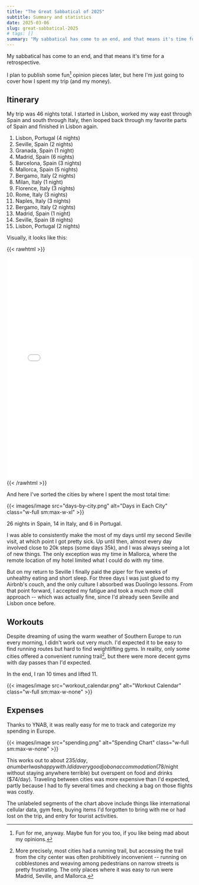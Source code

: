 ```yaml
---
title: "The Great Sabbatical of 2025"
subtitle: Summary and statistics
date: 2025-03-06
slug: great-sabbatical-2025
# tags: []
summary: "My sabbatical has come to an end, and that means it's time for a retrospective."
---
```


My sabbatical has come to an end, and that means it's time for a retrospective.

I plan to publish some fun[^fun] opinion pieces later, but here I'm just going to cover how I spent my trip (and my money).

## Itinerary

My trip was 46 nights total.
I started in Lisbon, worked my way east through Spain and south through Italy, then looped back through my favorite parts of Spain and finished in Lisbon again.

1. Lisbon, Portugal (4 nights)
1. Seville, Spain (2 nights)
1. Granada, Spain (1 night)
1. Madrid, Spain (6 nights)
1. Barcelona, Spain (3 nights)
1. Mallorca, Spain (5 nights)
1. Bergamo, Italy (2 nights)
1. Milan, Italy (1 night)
1. Florence, Italy (3 nights)
1. Rome, Italy (3 nights)
1. Naples, Italy (3 nights)
1. Bergamo, Italy (2 nights)
1. Madrid, Spain (1 night)
1. Seville, Spain (8 nights)
1. Lisbon, Portugal (2 nights)

Visually, it looks like this:

{{< rawhtml >}}
<iframe src="/2025-eurotrip-travel-map.html" width="100%" height="600px" style="border:none;"></iframe>
{{< /rawhtml >}}

And here I've sorted the cities by where I spent the most total time:

{{< images/image src="days-by-city.png" alt="Days in Each City" class="w-full sm:max-w-xl" >}}

26 nights in Spain, 14 in Italy, and 6 in Portugal.

I was able to consistently make the most of my days until my second Seville visit, at which point I got pretty sick.
Up until then, almost every day involved close to 20k steps (some days 35k), and I was always seeing a lot of new things.
The only exception was my time in Mallorca, where the remote location of my hotel limited what I could do with my time.

But on my return to Seville I finally paid the piper for five weeks of unhealthy eating and short sleep.
For three days I was just glued to my Airbnb's couch, and the only culture I absorbed was Duolingo lessons.
From that point forward, I accepted my fatigue and took a much more chill approach -- which was actually fine, since I'd already seen Seville and Lisbon once before.

## Workouts

Despite dreaming of using the warm weather of Southern Europe to run every morning, I didn't work out very much.
I'd expected it to be easy to find running routes but hard to find weightlifting gyms.
In reality, only some cities offered a convenient running trail[^running-trail], but there were more decent gyms with day passes than I'd expected.

In the end, I ran 10 times and lifted 11.

{{< images/image src="workout_calendar.png" alt="Workout Calendar" class="w-full sm:max-w-none" >}}

## Expenses

Thanks to YNAB, it was really easy for me to track and categorize my spending in Europe.

{{< images/image src="spending.png" alt="Spending Chart" class="w-full sm:max-w-none" >}}

This works out to about $235/day, a number I was happy with.
I did a very good job on accommodation ($78/night without staying anywhere terrible) but overspent on food and drinks ($74/day).
Traveling between cities was more expensive than I'd expected, partly because I had to fly several times and checking a bag on those flights was costly.

The unlabeled segments of the chart above include things like international cellular data, gym fees, buying items I'd forgotten to bring with me or had lost on the trip, and entry for tourist activities.

[^fun]: Fun for me, anyway. Maybe fun for you too, if you like being mad about my opinions.
[^running-trail]: More precisely, most cities had a running trail, but accessing the trail from the city center was often prohibitively inconvenient -- running on cobblestones and weaving among pedestrians on narrow streets is pretty frustrating. The only places where it was easy to run were Madrid, Seville, and Mallorca.